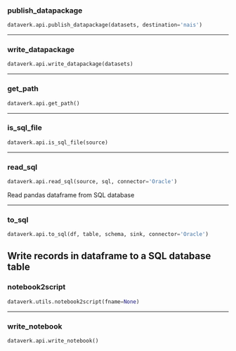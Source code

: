### publish_datapackage


```python
dataverk.api.publish_datapackage(datasets, destination='nais')
```

----

### write_datapackage


```python
dataverk.api.write_datapackage(datasets)
```

----

### get_path


```python
dataverk.api.get_path()
```

----

### is_sql_file


```python
dataverk.api.is_sql_file(source)
```

----

### read_sql


```python
dataverk.api.read_sql(source, sql, connector='Oracle')
```



Read pandas dataframe from SQL database 

----

### to_sql


```python
dataverk.api.to_sql(df, table, schema, sink, connector='Oracle')
```


Write records in dataframe to a SQL database table
----

### notebook2script


```python
dataverk.utils.notebook2script(fname=None)
```

----

### write_notebook


```python
dataverk.api.write_notebook()
```
